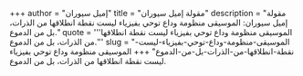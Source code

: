 +++
author = "إميل سيوران"
title = "مقولة إميل سيوران"
description = "مقولة إميل سيوران: الموسيقى منظومة وداع توحي بفيزياء ليست نقطة انطلاقها من الذرات، بل من الدموع."
quote = '''الموسيقى منظومة وداع توحي بفيزياء ليست نقطة انطلاقها من الذرات، بل من الدموع.''' 
slug = "الموسيقى-منظومة-وداع-توحي-بفيزياء-ليست-نقطة-انطلاقها-من-الذرات-بل-من-الدموع"
+++
الموسيقى منظومة وداع توحي بفيزياء ليست نقطة انطلاقها من الذرات، بل من الدموع.
